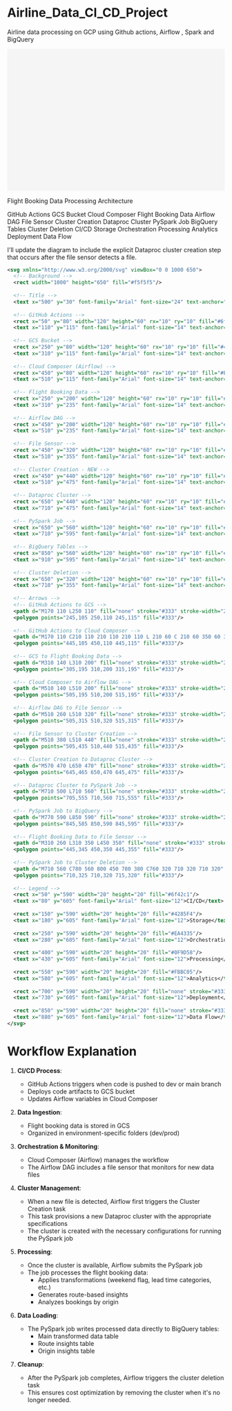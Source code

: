 # Airline_Data_CI_CD_Project
Airline data processing on GCP using Github actions, Airflow , Spark and BigQuery

<svg xmlns="http://www.w3.org/2000/svg" viewBox="0 0 1000 650">
  <!-- Background -->
  <rect width="1000" height="650" fill="#f5f5f5"/>
  
  <!-- Title -->
  <text x="500" y="30" font-family="Arial" font-size="24" text-anchor="middle" font-weight="bold">Flight Booking Data Processing Architecture</text>
  
  <!-- GitHub Actions -->
  <rect x="50" y="80" width="120" height="60" rx="10" ry="10" fill="#6f42c1" stroke="#333" stroke-width="2"/>
  <text x="110" y="115" font-family="Arial" font-size="14" text-anchor="middle" fill="white">GitHub Actions</text>
  
  <!-- GCS Bucket -->
  <rect x="250" y="80" width="120" height="60" rx="10" ry="10" fill="#4285F4" stroke="#333" stroke-width="2"/>
  <text x="310" y="115" font-family="Arial" font-size="14" text-anchor="middle" fill="white">GCS Bucket</text>
  
  <!-- Cloud Composer (Airflow) -->
  <rect x="450" y="80" width="120" height="60" rx="10" ry="10" fill="#EA4335" stroke="#333" stroke-width="2"/>
  <text x="510" y="115" font-family="Arial" font-size="14" text-anchor="middle" fill="white">Cloud Composer</text>
  
  <!-- Flight Booking Data -->
  <rect x="250" y="200" width="120" height="60" rx="10" ry="10" fill="#4285F4" stroke="#333" stroke-width="2"/>
  <text x="310" y="235" font-family="Arial" font-size="14" text-anchor="middle" fill="white">Flight Booking Data</text>
  
  <!-- Airflow DAG -->
  <rect x="450" y="200" width="120" height="60" rx="10" ry="10" fill="#EA4335" stroke="#333" stroke-width="2"/>
  <text x="510" y="235" font-family="Arial" font-size="14" text-anchor="middle" fill="white">Airflow DAG</text>
  
  <!-- File Sensor -->
  <rect x="450" y="320" width="120" height="60" rx="10" ry="10" fill="#EA4335" stroke="#333" stroke-width="2"/>
  <text x="510" y="355" font-family="Arial" font-size="14" text-anchor="middle" fill="white">File Sensor</text>
  
  <!-- Cluster Creation - NEW -->
  <rect x="450" y="440" width="120" height="60" rx="10" ry="10" fill="#EA4335" stroke="#333" stroke-width="2"/>
  <text x="510" y="475" font-family="Arial" font-size="14" text-anchor="middle" fill="white">Cluster Creation</text>
  
  <!-- Dataproc Cluster -->
  <rect x="650" y="440" width="120" height="60" rx="10" ry="10" fill="#0F9D58" stroke="#333" stroke-width="2"/>
  <text x="710" y="475" font-family="Arial" font-size="14" text-anchor="middle" fill="white">Dataproc Cluster</text>
  
  <!-- PySpark Job -->
  <rect x="650" y="560" width="120" height="60" rx="10" ry="10" fill="#0F9D58" stroke="#333" stroke-width="2"/>
  <text x="710" y="595" font-family="Arial" font-size="14" text-anchor="middle" fill="white">PySpark Job</text>
  
  <!-- BigQuery Tables -->
  <rect x="850" y="560" width="120" height="60" rx="10" ry="10" fill="#FBBC05" stroke="#333" stroke-width="2"/>
  <text x="910" y="595" font-family="Arial" font-size="14" text-anchor="middle" fill="white">BigQuery Tables</text>
  
  <!-- Cluster Deletion -->
  <rect x="650" y="320" width="120" height="60" rx="10" ry="10" fill="#EA4335" stroke="#333" stroke-width="2"/>
  <text x="710" y="355" font-family="Arial" font-size="14" text-anchor="middle" fill="white">Cluster Deletion</text>
  
  <!-- Arrows -->
  <!-- GitHub Actions to GCS -->
  <path d="M170 110 L250 110" fill="none" stroke="#333" stroke-width="2" stroke-dasharray="5,5"/>
  <polygon points="245,105 250,110 245,115" fill="#333"/>
  
  <!-- GitHub Actions to Cloud Composer -->
  <path d="M170 110 C210 110 210 110 210 110 L 210 60 C 210 60 350 60 350 60 L 350 110 C 350 110 450 110 450 110" fill="none" stroke="#333" stroke-width="2" stroke-dasharray="5,5"/>
  <polygon points="445,105 450,110 445,115" fill="#333"/>
  
  <!-- GCS to Flight Booking Data -->
  <path d="M310 140 L310 200" fill="none" stroke="#333" stroke-width="2"/>
  <polygon points="305,195 310,200 315,195" fill="#333"/>
  
  <!-- Cloud Composer to Airflow DAG -->
  <path d="M510 140 L510 200" fill="none" stroke="#333" stroke-width="2"/>
  <polygon points="505,195 510,200 515,195" fill="#333"/>
  
  <!-- Airflow DAG to File Sensor -->
  <path d="M510 260 L510 320" fill="none" stroke="#333" stroke-width="2"/>
  <polygon points="505,315 510,320 515,315" fill="#333"/>
  
  <!-- File Sensor to Cluster Creation -->
  <path d="M510 380 L510 440" fill="none" stroke="#333" stroke-width="2"/>
  <polygon points="505,435 510,440 515,435" fill="#333"/>
  
  <!-- Cluster Creation to Dataproc Cluster -->
  <path d="M570 470 L650 470" fill="none" stroke="#333" stroke-width="2"/>
  <polygon points="645,465 650,470 645,475" fill="#333"/>
  
  <!-- Dataproc Cluster to PySpark Job -->
  <path d="M710 500 L710 560" fill="none" stroke="#333" stroke-width="2"/>
  <polygon points="705,555 710,560 715,555" fill="#333"/>
  
  <!-- PySpark Job to BigQuery -->
  <path d="M770 590 L850 590" fill="none" stroke="#333" stroke-width="2"/>
  <polygon points="845,585 850,590 845,595" fill="#333"/>
  
  <!-- Flight Booking Data to File Sensor -->
  <path d="M310 260 L310 350 L450 350" fill="none" stroke="#333" stroke-width="2"/>
  <polygon points="445,345 450,350 445,355" fill="#333"/>
  
  <!-- PySpark Job to Cluster Deletion -->
  <path d="M710 560 C780 560 800 450 780 380 C760 320 710 320 710 320" fill="none" stroke="#333" stroke-width="2"/>
  <polygon points="710,325 710,320 715,320" fill="#333"/>
  
  <!-- Legend -->
  <rect x="50" y="590" width="20" height="20" fill="#6f42c1"/>
  <text x="80" y="605" font-family="Arial" font-size="12">CI/CD</text>
  
  <rect x="150" y="590" width="20" height="20" fill="#4285F4"/>
  <text x="180" y="605" font-family="Arial" font-size="12">Storage</text>
  
  <rect x="250" y="590" width="20" height="20" fill="#EA4335"/>
  <text x="280" y="605" font-family="Arial" font-size="12">Orchestration</text>
  
  <rect x="400" y="590" width="20" height="20" fill="#0F9D58"/>
  <text x="430" y="605" font-family="Arial" font-size="12">Processing</text>
  
  <rect x="550" y="590" width="20" height="20" fill="#FBBC05"/>
  <text x="580" y="605" font-family="Arial" font-size="12">Analytics</text>
  
  <rect x="700" y="590" width="20" height="20" fill="none" stroke="#333" stroke-width="2" stroke-dasharray="5,5"/>
  <text x="730" y="605" font-family="Arial" font-size="12">Deployment</text>
  
  <rect x="850" y="590" width="20" height="20" fill="none" stroke="#333" stroke-width="2"/>
  <text x="880" y="605" font-family="Arial" font-size="12">Data Flow</text>
</svg>

I'll update the diagram to include the explicit Dataproc cluster creation step that occurs after the file sensor detects a file.

```svg
<svg xmlns="http://www.w3.org/2000/svg" viewBox="0 0 1000 650">
  <!-- Background -->
  <rect width="1000" height="650" fill="#f5f5f5"/>
  
  <!-- Title -->
  <text x="500" y="30" font-family="Arial" font-size="24" text-anchor="middle" font-weight="bold">Flight Booking Data Processing Architecture</text>
  
  <!-- GitHub Actions -->
  <rect x="50" y="80" width="120" height="60" rx="10" ry="10" fill="#6f42c1" stroke="#333" stroke-width="2"/>
  <text x="110" y="115" font-family="Arial" font-size="14" text-anchor="middle" fill="white">GitHub Actions</text>
  
  <!-- GCS Bucket -->
  <rect x="250" y="80" width="120" height="60" rx="10" ry="10" fill="#4285F4" stroke="#333" stroke-width="2"/>
  <text x="310" y="115" font-family="Arial" font-size="14" text-anchor="middle" fill="white">GCS Bucket</text>
  
  <!-- Cloud Composer (Airflow) -->
  <rect x="450" y="80" width="120" height="60" rx="10" ry="10" fill="#EA4335" stroke="#333" stroke-width="2"/>
  <text x="510" y="115" font-family="Arial" font-size="14" text-anchor="middle" fill="white">Cloud Composer</text>
  
  <!-- Flight Booking Data -->
  <rect x="250" y="200" width="120" height="60" rx="10" ry="10" fill="#4285F4" stroke="#333" stroke-width="2"/>
  <text x="310" y="235" font-family="Arial" font-size="14" text-anchor="middle" fill="white">Flight Booking Data</text>
  
  <!-- Airflow DAG -->
  <rect x="450" y="200" width="120" height="60" rx="10" ry="10" fill="#EA4335" stroke="#333" stroke-width="2"/>
  <text x="510" y="235" font-family="Arial" font-size="14" text-anchor="middle" fill="white">Airflow DAG</text>
  
  <!-- File Sensor -->
  <rect x="450" y="320" width="120" height="60" rx="10" ry="10" fill="#EA4335" stroke="#333" stroke-width="2"/>
  <text x="510" y="355" font-family="Arial" font-size="14" text-anchor="middle" fill="white">File Sensor</text>
  
  <!-- Cluster Creation - NEW -->
  <rect x="450" y="440" width="120" height="60" rx="10" ry="10" fill="#EA4335" stroke="#333" stroke-width="2"/>
  <text x="510" y="475" font-family="Arial" font-size="14" text-anchor="middle" fill="white">Cluster Creation</text>
  
  <!-- Dataproc Cluster -->
  <rect x="650" y="440" width="120" height="60" rx="10" ry="10" fill="#0F9D58" stroke="#333" stroke-width="2"/>
  <text x="710" y="475" font-family="Arial" font-size="14" text-anchor="middle" fill="white">Dataproc Cluster</text>
  
  <!-- PySpark Job -->
  <rect x="650" y="560" width="120" height="60" rx="10" ry="10" fill="#0F9D58" stroke="#333" stroke-width="2"/>
  <text x="710" y="595" font-family="Arial" font-size="14" text-anchor="middle" fill="white">PySpark Job</text>
  
  <!-- BigQuery Tables -->
  <rect x="850" y="560" width="120" height="60" rx="10" ry="10" fill="#FBBC05" stroke="#333" stroke-width="2"/>
  <text x="910" y="595" font-family="Arial" font-size="14" text-anchor="middle" fill="white">BigQuery Tables</text>
  
  <!-- Cluster Deletion -->
  <rect x="650" y="320" width="120" height="60" rx="10" ry="10" fill="#EA4335" stroke="#333" stroke-width="2"/>
  <text x="710" y="355" font-family="Arial" font-size="14" text-anchor="middle" fill="white">Cluster Deletion</text>
  
  <!-- Arrows -->
  <!-- GitHub Actions to GCS -->
  <path d="M170 110 L250 110" fill="none" stroke="#333" stroke-width="2" stroke-dasharray="5,5"/>
  <polygon points="245,105 250,110 245,115" fill="#333"/>
  
  <!-- GitHub Actions to Cloud Composer -->
  <path d="M170 110 C210 110 210 110 210 110 L 210 60 C 210 60 350 60 350 60 L 350 110 C 350 110 450 110 450 110" fill="none" stroke="#333" stroke-width="2" stroke-dasharray="5,5"/>
  <polygon points="445,105 450,110 445,115" fill="#333"/>
  
  <!-- GCS to Flight Booking Data -->
  <path d="M310 140 L310 200" fill="none" stroke="#333" stroke-width="2"/>
  <polygon points="305,195 310,200 315,195" fill="#333"/>
  
  <!-- Cloud Composer to Airflow DAG -->
  <path d="M510 140 L510 200" fill="none" stroke="#333" stroke-width="2"/>
  <polygon points="505,195 510,200 515,195" fill="#333"/>
  
  <!-- Airflow DAG to File Sensor -->
  <path d="M510 260 L510 320" fill="none" stroke="#333" stroke-width="2"/>
  <polygon points="505,315 510,320 515,315" fill="#333"/>
  
  <!-- File Sensor to Cluster Creation -->
  <path d="M510 380 L510 440" fill="none" stroke="#333" stroke-width="2"/>
  <polygon points="505,435 510,440 515,435" fill="#333"/>
  
  <!-- Cluster Creation to Dataproc Cluster -->
  <path d="M570 470 L650 470" fill="none" stroke="#333" stroke-width="2"/>
  <polygon points="645,465 650,470 645,475" fill="#333"/>
  
  <!-- Dataproc Cluster to PySpark Job -->
  <path d="M710 500 L710 560" fill="none" stroke="#333" stroke-width="2"/>
  <polygon points="705,555 710,560 715,555" fill="#333"/>
  
  <!-- PySpark Job to BigQuery -->
  <path d="M770 590 L850 590" fill="none" stroke="#333" stroke-width="2"/>
  <polygon points="845,585 850,590 845,595" fill="#333"/>
  
  <!-- Flight Booking Data to File Sensor -->
  <path d="M310 260 L310 350 L450 350" fill="none" stroke="#333" stroke-width="2"/>
  <polygon points="445,345 450,350 445,355" fill="#333"/>
  
  <!-- PySpark Job to Cluster Deletion -->
  <path d="M710 560 C780 560 800 450 780 380 C760 320 710 320 710 320" fill="none" stroke="#333" stroke-width="2"/>
  <polygon points="710,325 710,320 715,320" fill="#333"/>
  
  <!-- Legend -->
  <rect x="50" y="590" width="20" height="20" fill="#6f42c1"/>
  <text x="80" y="605" font-family="Arial" font-size="12">CI/CD</text>
  
  <rect x="150" y="590" width="20" height="20" fill="#4285F4"/>
  <text x="180" y="605" font-family="Arial" font-size="12">Storage</text>
  
  <rect x="250" y="590" width="20" height="20" fill="#EA4335"/>
  <text x="280" y="605" font-family="Arial" font-size="12">Orchestration</text>
  
  <rect x="400" y="590" width="20" height="20" fill="#0F9D58"/>
  <text x="430" y="605" font-family="Arial" font-size="12">Processing</text>
  
  <rect x="550" y="590" width="20" height="20" fill="#FBBC05"/>
  <text x="580" y="605" font-family="Arial" font-size="12">Analytics</text>
  
  <rect x="700" y="590" width="20" height="20" fill="none" stroke="#333" stroke-width="2" stroke-dasharray="5,5"/>
  <text x="730" y="605" font-family="Arial" font-size="12">Deployment</text>
  
  <rect x="850" y="590" width="20" height="20" fill="none" stroke="#333" stroke-width="2"/>
  <text x="880" y="605" font-family="Arial" font-size="12">Data Flow</text>
</svg>

```

# Workflow Explanation


1. **CI/CD Process**:
   - GitHub Actions triggers when code is pushed to dev or main branch
   - Deploys code artifacts to GCS bucket
   - Updates Airflow variables in Cloud Composer

2. **Data Ingestion**:
   - Flight booking data is stored in GCS
   - Organized in environment-specific folders (dev/prod)

3. **Orchestration & Monitoring**:
   - Cloud Composer (Airflow) manages the workflow
   - The Airflow DAG includes a file sensor that monitors for new data files

4. **Cluster Management**:
   - When a new file is detected, Airflow first triggers the Cluster Creation task
   - This task provisions a new Dataproc cluster with the appropriate specifications
   - The cluster is created with the necessary configurations for running the PySpark job

5. **Processing**:
   - Once the cluster is available, Airflow submits the PySpark job
   - The job processes the flight booking data:
     - Applies transformations (weekend flag, lead time categories, etc.)
     - Generates route-based insights
     - Analyzes bookings by origin

6. **Data Loading**:
   - The PySpark job writes processed data directly to BigQuery tables:
     - Main transformed data table
     - Route insights table
     - Origin insights table

7. **Cleanup**:
   - After the PySpark job completes, Airflow triggers the cluster deletion task
   - This ensures cost optimization by removing the cluster when it's no longer needed.